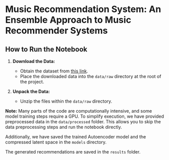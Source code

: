 # Music Recommendation System: An Ensemble Approach to Music Recommender Systems

## How to Run the Notebook

1. **Download the Data:**
   - Obtain the dataset from [this link](https://drive.google.com/drive/folders/1CCxpRPAHrz0t0INvGaSrpf7OLOg6fE0D?usp=sharing).
   - Place the downloaded data into the `data/raw` directory at the root of the project.

2. **Unpack the Data:**
   - Unzip the files within the `data/raw` directory.

**Note:** Many parts of the code are computationally intensive, and some model training steps require a GPU. To simplify execution, we have provided preprocessed data in the `data/processed` folder. This allows you to skip the data preprocessing steps and run the notebook directly.

Additionally, we have saved the trained Autoencoder model and the compressed latent space in the `models` directory.

The generated recommendations are saved in the `results` folder.

